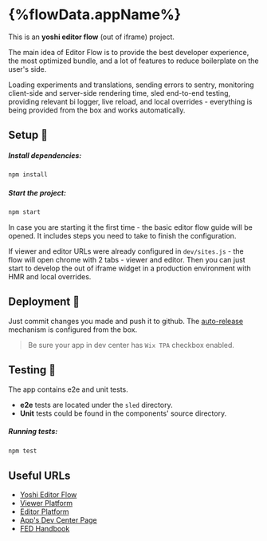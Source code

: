 # {%flowData.appName%}

This is an **yoshi editor flow** (out of iframe) project.

The main idea of Editor Flow is to provide the best developer experience, the most optimized bundle, and a lot of features to reduce boilerplate on the user's side.

Loading experiments and translations, sending errors to sentry, monitoring client-side and server-side rendering time, sled end-to-end testing, providing relevant bi logger, live reload, and local overrides - everything is being provided from the box and works automatically.

## Setup 🔧

##### Install dependencies:

```bash
npm install
```

##### Start the project:

```bash
npm start
```

In case you are starting it the first time - the basic editor flow guide will be opened. It includes steps you need to take to finish the configuration.

If viewer and editor URLs were already configured in `dev/sites.js` - the flow will open chrome with 2 tabs - viewer and editor. Then you can just start to develop the out of iframe widget in a production environment with HMR and local overrides.

## Deployment 🚀

Just commit changes you made and push it to github. The [auto-release](https://github.com/wix-private/devcenter/tree/master/serverless/app-service-autorelease) mechanism is configured from the box.

> Be sure your app in dev center has `Wix TPA` checkbox enabled.

## Testing 🤞

The app contains e2e and unit tests.

- **e2e** tests are located under the `sled` directory.
- **Unit** tests could be found in the components' source directory.

##### Running tests:

```bash
npm test
```

## Useful URLs

- [Yoshi Editor Flow](https://bo.wix.com/pages/yoshi/docs/editor-flow/overview)
- [Viewer Platform ](https://bo.wix.com/wix-docs/client/viewer-platform---ooi)
- [Editor Platform ](https://bo.wix.com/wix-docs/client/editor-platform)
- [App's Dev Center Page](https://dev.wix.com/dc3/my-apps/{%flowData.appDefinitionId%}/dashboard)
- [FED Handbook](https://github.com/wix-private/fed-handbook#welcome-to-the-fed-handbook)
